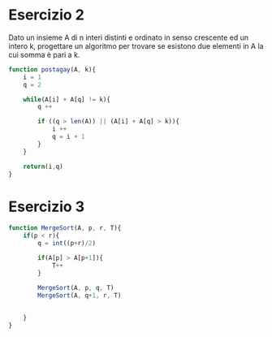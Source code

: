 # Esercizio 2

Dato un insieme A di n interi distinti e ordinato in
senso crescente ed un intero k, progettare un algoritmo per trovare se esistono due elementi
in A la cui somma è pari a k.

```javascript
function postagay(A, k){
    i = 1
    q = 2

    while(A[i] + A[q] != k){
        q ++

        if ((q > len(A)) || (A[i] + A[q] > k)){
            i ++
            q = i + 1
        }
    }

    return(i,q)
}
```

# Esercizio 3

```javascript
function MergeSort(A, p, r, T){
    if(p < r){
        q = int((p+r)/2)

        if(A[p] > A[p+1]){
            T++
        }

        MergeSort(A, p, q, T)
        MergeSort(A, q+1, r, T)
        
       
    }
}
```
